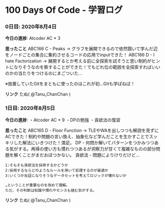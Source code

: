 # 100 Days Of Code - 学習ログ

### 0日目: 2020年8月4日

**今日の進捗**: Atcoder AC * 3

**思ったこと** 
ABC166 C - Peaks -> グラフを展開できるので依然躓いて学んだ辺をノードごとの集合に集約させるコードの応用でinputできた！
ABC166 D - I hate Factorization -> 展開するとか考える前に全探索を試そうと思い制約がヒントになりそうなのを察することができた！でもどれ位の範囲を全探索すればいいのかの当たりをつけるのにまごついた…

※放置していたGitをまともに使ったのはこれが初…Gitも学ばねば！

**リンク** 
たぬ( @Tanu_ChanChan )

### 1日目: 2020年8月5日

**今日の進捗**: 
  ・Atcoder AC * 9
  ・DPの勉強
  ・貪欲法の復習

**思ったこと** 
  ABC165 D - Floor Function -> TLEやWAを出しつつも解説を見ずにACできた！制約や問題の言い換え、抽象化など学んだことを生かすことでスッキリした解法にいきつけた！満足。
  DP - 何問か解いてパターンをつかみつつある気がする。再帰の使い方も慣れつつあるが洞察力が甘くて複雑なものの部分問題を解くことがまだおぼつかない。
  貪欲法 - 問題によりけりだけど…
    
    1:そもそも貪欲法を採用するかどうか
    2:採用するならどのようなルールを用いて処理するのが最適か
    3:いくつか反証になりそうなデータセットを考えてロジックが壊れないか
    
    …ということが重要なのを改めて理解。
    ただ、その判断は知識や慣れやセンスも絡む気がする。

**リンク** 
たぬ( @Tanu_ChanChan )
